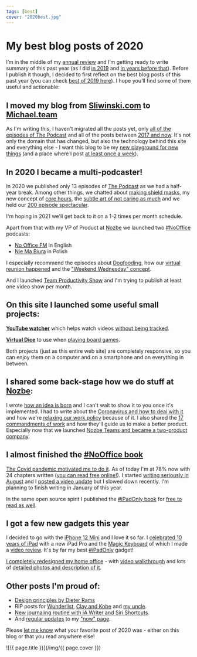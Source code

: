 ```yaml
---
tags: [best]
cover: "2020best.jpg"
---
```


# My best blog posts of 2020

I’m in the middle of my [annual review](/annual) and I’m getting ready to write summary of this past year (as I did [in 2019](/2019) and [in years before that](/yearly)). Before I publish it though, I decided to first reflect on the best blog posts of this past year (you can check [best of 2019 here](/2019best)). I hope you’ll find some of them useful and actionable:

<!--More-->

## I moved my blog from [Sliwinski.com](https://sliwinski.com/) to [Michael.team](/new)

As I'm writing this, I haven't migrated all the posts yet, only [all of the episodes of The Podcast](/podcast) and all of the posts between [2017 and now](/archive). It's not only the domain that has changed, but also the technology behind this site and everything else - I want this blog to be my [new playground for new things](/new) (and a place where I post [at least once a week](/once-a-week/)).

## In 2020 I became a multi-podcaster!

In 2020 we published only 13 episodes of [The Podcast](/podcast) as we had a half-year break. Among other things, we chatted about [making shield masks](/podcast-206), my new concept of [core hours](/podcast-204), the [subtle art of not caring as much](/podcast-201) and we held our [200 episode spectacular](/podcast-200).

I'm hoping in 2021 we'll get back to it on a 1-2 times per month schedule.

Apart from that with my VP of Product at [Nozbe][n] we launched two [#NoOffice](/nooffice) podcasts:

- [No Office FM](/noofficefm) in English
- [Nie Ma Biura](/pl/niemabiura) in Polish

I especially recommend the episodes about [Dogfooding](/noofficefm-3), how our [virtual reunion happened](/noofficefm-6) and the ["Weekend Wednesday" concept](/noofficefm-8).

And I launched [Team Productivity Show](/vlog) and I'm trying to publish at least one video show per month.

## On this site I launched some useful small projects:

**[YouTube watcher](/yt/)** which helps watch videos [without being tracked](/youtube/).

**[Virtual Dice](/dice/)** to use when [playing board games](/rolling).

Both projects (just as this entire web site) are completely responsive, so you can enjoy them on a computer and on a smartphone and on everything in between.

## I shared some back-stage how we do stuff at [Nozbe][n]:

I wrote [how an idea is born](/idea) and I can't wait to show it to you once it's implemented. I had to write about the [Coronavirus and how to deal with it](/covid/) and how we're [relaxing our work policy](/coronavirus) because of it. I also shared the [17 commandments of work](/17/) and how they'll guide us to make a better product. Especially now that we launched [Nozbe Teams and became a two-product company](/two/).

## I almost finished the [#NoOffice book](/nooffice)

[The Covid pandemic motivated me to do it](/nooffice-writing/). As of today I'm at 78% now with 24 chapters written ([you can read free online!](https://NoOffice.org/)). I started [writing seriously in August](/10chapters/) and I [posted a video update](/nooffice1vlog) but I slowed down recently. I'm planning to finish writing in January of this year.

In the same open source spirit I published the [#iPadOnly book](/ipadonlyfree/) for [free to read as well](https://ipadonly.com/book/).

## I got a few new gadgets this year

I decided to go with the [iPhone 12 Mini](/mini) and I love it so far. I [celebrated 10 years of iPad](/ipad) with a new iPad Pro and the [Magic Keyboard](/backlit) of which I made a [video review](/magic). It's by far my best [#iPadOnly](/ipadonly) gadget!

[I completely redesigned my home office](/office) - with [video walkthrough](/officevideo) and lots of [detailed photos and description of it](/myoffice).

## Other posts I'm proud of:

* [Design principles by Dieter Rams](/designed)
* RIP posts for [Wunderlist](/wunderlist), [Clay and Kobe](/clay-kobe) and [my uncle](/uncle).
* [New journaling routine with iA Writer and Siri Shortcuts](/journal20).
* And [regular updates](/now-updates) to my ["now" page](/now).

Please [let me know](/contact) what your favorite post of 2020 was - either on this blog or that you read anywhere else!

![{{ page.title }}](/img/{{ page.cover }})

[n]: https://michael.gratis/nozbe
[np]: https://michael.gratis/nozbepersonal